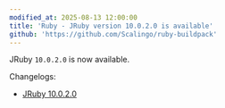 ```yaml
---
modified_at: 2025-08-13 12:00:00
title: 'Ruby - JRuby version 10.0.2.0 is available'
github: 'https://github.com/Scalingo/ruby-buildpack'
---
```


JRuby `10.0.2.0` is now available.

Changelogs:
- [JRuby 10.0.2.0](https://github.com/jruby/jruby/releases/tag/10.0.2.0)
